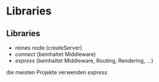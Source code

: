 # Libraries

## Libraries

- reines node (createServer)
- _connect_ (beinhaltet Middleware)
- _express_ (beinhaltet Middleware, Routing, Rendering, ...)

die meisten Projekte verwenden _express_
